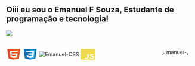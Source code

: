 ## Oiii eu sou o Emanuel F Souza, Estudante de programação e tecnologia!
<!--<div align="center">
  <a href="https://github.com/nelzinho1">
  <img height="180em" src=""/>
  <img height="180em" src=""/>
</div>-->

  <a href="https://www.linkedin.com/in/emanuel-fernandes-souza-685b75186/" target="_blank"><img src="https://img.shields.io/badge/-LinkedIn-%230077B5?style=for-the-badge&logo=linkedin&logoColor=white" target="_blank"></a> 
 
  <div style="display: inline_block"><br>
     <img align="center" alt="Emanuel-HTML" height="30" width="40" src="https://raw.githubusercontent.com/devicons/devicon/master/icons/html5/html5-original.svg">
    <img align="center" alt="Emanuel-CSS" height="30" width="40" src="https://raw.githubusercontent.com/devicons/devicon/master/icons/css3/css3-original.svg">
   <img align="center" alt="Emanuel-CSS" height="40" width="50" src="https://cdn.jsdelivr.net/gh/devicons/devicon/icons/php/php-plain.svg" />
  <img align="center" alt="Emanuel-Js" height="30" width="40" src="https://raw.githubusercontent.com/devicons/devicon/master/icons/javascript/javascript-plain.svg">
<!--   <img align="center" alt="Emanuel-Jquery" height="30" width="40" src="https://cdn.jsdelivr.net/gh/devicons/devicon/icons/jquery/jquery-original.svg" /> -->
<!--   <img align="center" alt="Emanuel-React" height="30" width="40" src="https://raw.githubusercontent.com/devicons/devicon/master/icons/react/react-original.svg"> -->
  <img align="right" alt="Emanuel-pic" height="150" style="border-radius:50px;" src="https://media.tenor.com/Ua4KfhoKV_QAAAAC/baby-yoda.gif">
</div>
  
 
